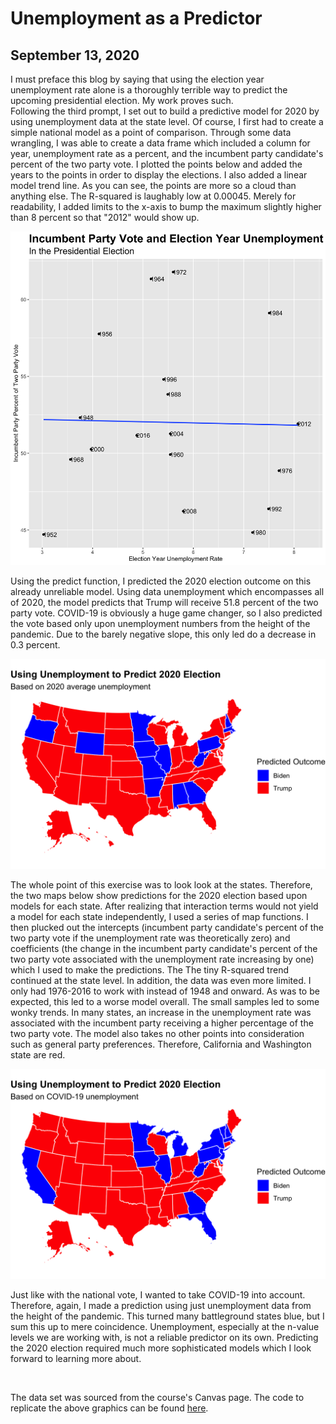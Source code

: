 # Unemployment as a Predictor
## September 13, 2020

I must preface this blog by saying that using the election year unemployment rate alone is a thoroughly terrible way to predict the upcoming presidential election. My work proves such.
<br>
Following the third prompt, I set out to build a predictive model for 2020 by using unemployment data at the state level. Of course, I first had to create a simple national model as a point of comparison. Through some data wrangling, I was able to create a data frame which included a column for year, unemployment rate as a percent, and the incumbent party candidate's percent of the two party vote. I plotted the points below and added the years to the points in order to display the elections. I also added a linear model trend line. As you can see, the points are more so a cloud than anything else. The R-squared is laughably low at 0.00045. Merely for readability, I added limits to the x-axis to bump the maximum slightly higher than 8 percent so that "2012" would show up.

![](../figures/national.png)

Using the predict function, I predicted the 2020 election outcome on this already unreliable model. Using data unemployment which encompasses all of 2020, the model predicts that Trump will receive 51.8 percent of the two party vote. COVID-19 is obviously a huge game changer, so I also predicted the vote based only upon unemployment numbers from the height of the pandemic. Due to the barely negative slope, this only led do a decrease in 0.3 percent.

![](../figures/state.png)

The whole point of this exercise was to look look at the states. Therefore, the two maps below show predictions for the 2020 election based upon models for each state. After realizing that interaction terms would not yield a model for each state independently, I used a series of map functions. I then plucked out the intercepts (incumbent party candidate's percent of the two party vote if the unemployment rate was theoretically zero) and coefficients (the change in the incumbent party candidate's percent of the two party vote associated with the unemployment rate increasing by one) which I used to make the predictions. The The tiny R-squared trend continued at the state level. In addition, the data was even more limited. I only had 1976-2016 to work with instead of 1948 and onward. As was to be expected, this led to a worse model overall. The small samples led to some wonky trends. In many states, an increase in the unemployment rate was associated with the incumbent party receiving a higher percentage of the two party vote. The model also takes no other points into consideration such as general party preferences. Therefore, California and Washington state are red.

![](../figures/corona.png)

Just like with the national vote, I wanted to take COVID-19 into account. Therefore, again, I made a prediction using just unemployment data from the height of the pandemic. This turned many battleground states blue, but I sum this up to mere coincidence. Unemployment, especially at the n-value levels we are working with, is not a reliable predictor on its own. Predicting the 2020 election required much more sophisticated models which I look forward to learning more about. 

<br>

The data set was sourced from the course's Canvas page. The code to replicate the above graphics can be found [here](https://github.com/SamuelLowry/gov1347_blog/blob/master/scripts/02-blog.R).